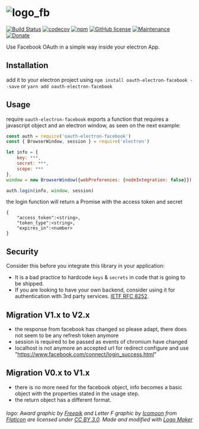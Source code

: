 # ![logo_fb](https://cloud.githubusercontent.com/assets/3071208/14721795/aa18135a-0808-11e6-987b-14583e3fbb1d.png)
[![Build Status](https://travis-ci.org/kanekotic/oauth-electron-facebook.svg?branch=master)](https://travis-ci.org/kanekotic/oauth-electron-facebook)
[![codecov](https://codecov.io/gh/kanekotic/oauth-electron-facebook/branch/master/graph/badge.svg)](https://codecov.io/gh/kanekotic/oauth-electron-facebook)
[![npm](https://img.shields.io/npm/dy/oauth-electron-facebook.svg)](https://github.com/kanekotic/oauth-electron-facebook)
[![GitHub license](https://img.shields.io/github/license/kanekotic/oauth-electron-facebook.svg)](https://github.com/kanekotic/oauth-electron-facebook/blob/master/LICENSE)
[![Maintenance](https://img.shields.io/badge/Maintained%3F-yes-green.svg)](https://GitHub.com/kanekotic/oauth-electron-facebook/graphs/commit-activity)
[![Donate](https://img.shields.io/badge/Donate-PayPal-green.svg)](https://www.paypal.me/kanekotic/)

Use Facebook OAuth in a simple way inside your electron App.

## Installation

add it to your electron project using `npm install oauth-electron-facebook --save` or `yarn add oauth-electron-facebook`

## Usage

require `oauth-electron-facebook` exports a function that requires a javascript object and an electron window, as seen on the next example:

```js
const auth = require('oauth-electron-facebook')
const { BrowserWindow, session } = require('electron')

let info = {
    key: ***,
    secret: ***,
    scope: ***
},
window = new BrowserWindow({webPreferences: {nodeIntegration: false}});

auth.login(info, window, session)
```

the login function will return a Promise with the access token and secret

```
{
    "access_token":<string>,
    "token_type":<string>,
    "expires_in":<number>
}
```

## Security

Consider this before you integrate this library in your application:
- It is a bad practice to hardcode `keys` & `secrets` in code that is going to be shipped.
- If you are looking to have your own backend, consider using it for authentication with 3rd party services. [IETF RFC 8252](https://tools.ietf.org/html/rfc8252).

## Migration V1.x to V2.x

- the response from facebook has changed so please adapt, there does not seem to be any refresh token anymore
- session is required to be passed as events of chromium have changed
- localhost is not anymore an accepted url for redirect configure and use "https://www.facebook.com/connect/login_success.html"

## Migration V0.x to V1.x

- there is no more need for the facebook object, info becomes a basic object with the properties stated in the usage step.
- the return object has a different format.


###### logo: Award graphic by <a href="http://www.freepik.com/">Freepik</a> and Letter F graphic by <a href="http://www.icomoon.io">Icomoon</a> from <a href="http://www.flaticon.com/">Flaticon</a> are licensed under <a href="http://creativecommons.org/licenses/by/3.0/" title="Creative Commons BY 3.0">CC BY 3.0</a>. Made and modified with <a href="http://logomakr.com" title="Logo Maker">Logo Maker</a>
